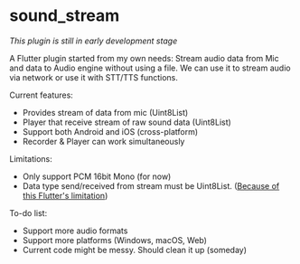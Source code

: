 # sound_stream

_This plugin is still in early development stage_

A Flutter plugin started from my own needs: Stream audio data from Mic and data to Audio engine without using a file. We can use it to stream audio via network or use it with STT/TTS functions.

Current features:

* Provides stream of data from mic (Uint8List)
* Player that receive stream of raw sound data (Uint8List)
* Support both Android and iOS (cross-platform)
* Recorder & Player can work simultaneously

Limitations:
* Only support PCM 16bit Mono (for now)
* Data type send/received from stream must be Uint8List. ([Because of this Flutter's limitation](https://flutter.dev/docs/development/platform-integration/platform-channels?tab=ios-channel-swift-tab#codec))

To-do list:
* Support more audio formats
* Support more platforms (Windows, macOS, Web)
* Current code might be messy. Should clean it up (someday)